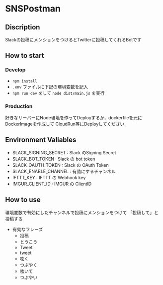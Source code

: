 # SNSPostman

## Discription

Slackの投稿にメンションをつけるとTwitterに投稿してくれるBotです

## How to start

### Develop

- `npm install`
- `.env` ファイルに下記の環境変数を記入
- `npm run dev` をして `node dist/main.js` を実行

### Production

好きなサーバーにNode環境を作ってDeployするか，dockerfileを元にDockerImageを作成して
CloudRun等にDeployしてください.

## Environment Valiables

- SLACK_SIGNING_SECRET : Slack のSigning Secret
- SLACK_BOT_TOKEN : Slack の bot token
- SLACK_OAUTH_TOKEN : Slack の OAuth Token
- SLACK_ENABLE_CHANNEL : 有効にするチャンネル
- IFTTT_KEY : IFTTT の Webhook key
- IMGUR_CLIENT_ID : IMGUR の ClientID

## How to use

環境変数で有効にしたチャンネルで投稿にメンションをつけて 「投稿して」と投稿する

- 有効なフレーズ
  - 投稿
  - とうこう
  - Tweet
  - tweet
  - 呟く
  - つぶやく
  - 呟いて
  - つぶやい

